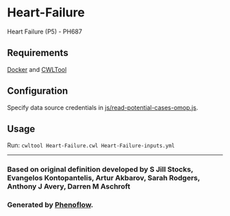 # Heart-Failure

Heart Failure (P5) - PH687

## Requirements

[Docker](https://docs.docker.com/install/) and [CWLTool](https://github.com/common-workflow-language/cwltool#install)

## Configuration

Specify data source credentials in [js/read-potential-cases-omop.js](js/read-potential-cases-omop.js).

## Usage

Run: `cwltool Heart-Failure.cwl Heart-Failure-inputs.yml`

***

### Based on original definition developed by S Jill Stocks, Evangelos Kontopantelis, Artur Akbarov, Sarah Rodgers, Anthony J Avery, Darren M Aschroft
### Generated by [Phenoflow](https://kclhi.org/phenoflow).
